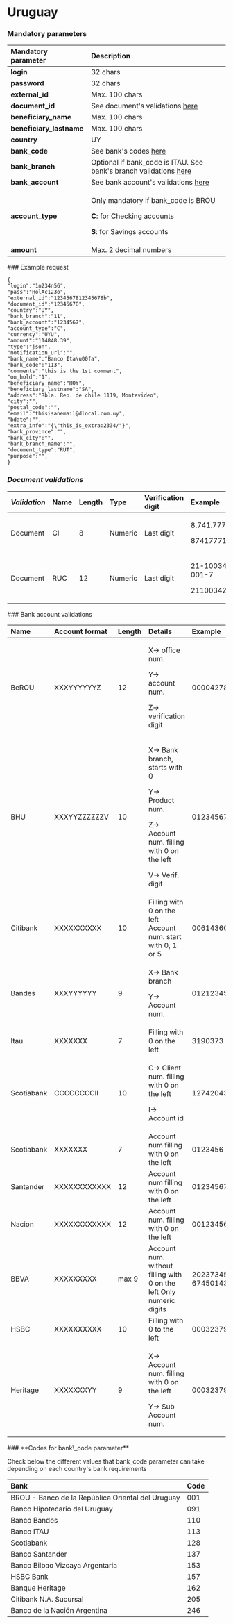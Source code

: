 # Uruguay

### Mandatory parameters

<table>
  <thead>
    <tr>
      <th style="text-align:left"><b>Mandatory parameter</b>
      </th>
      <th style="text-align:left"><b>Description</b>
      </th>
    </tr>
  </thead>
  <tbody>
    <tr>
      <td style="text-align:left"><b>login</b>
      </td>
      <td style="text-align:left">32 chars</td>
    </tr>
    <tr>
      <td style="text-align:left"><b>password</b>
      </td>
      <td style="text-align:left">32 chars</td>
    </tr>
    <tr>
      <td style="text-align:left"><b>external_id</b>
      </td>
      <td style="text-align:left">Max. 100 chars</td>
    </tr>
    <tr>
      <td style="text-align:left"><b>document_id</b>
      </td>
      <td style="text-align:left">See document&apos;s validations <a href="uruguay.md#document-validations">here</a>
      </td>
    </tr>
    <tr>
      <td style="text-align:left"><b>beneficiary_name</b>
      </td>
      <td style="text-align:left">Max. 100 chars</td>
    </tr>
    <tr>
      <td style="text-align:left"><b>beneficiary_lastname</b>
      </td>
      <td style="text-align:left">Max. 100 chars</td>
    </tr>
    <tr>
      <td style="text-align:left"><b>country</b>
      </td>
      <td style="text-align:left">UY</td>
    </tr>
    <tr>
      <td style="text-align:left"><b>bank_code</b>
      </td>
      <td style="text-align:left">See bank&apos;s codes <a href="uruguay.md#codes-for-bank_code-parameter">here</a>
      </td>
    </tr>
    <tr>
      <td style="text-align:left"><b>bank_branch</b>
      </td>
      <td style="text-align:left">Optional if bank_code is ITAU. See bank&apos;s branch validations <a href="uruguay.md#bank-account-validations">here</a>
      </td>
    </tr>
    <tr>
      <td style="text-align:left"><b>bank_account</b>
      </td>
      <td style="text-align:left">See bank account&apos;s validations <a href="uruguay.md#bank-account-validations">here</a>
      </td>
    </tr>
    <tr>
      <td style="text-align:left"><b>account_type</b>
      </td>
      <td style="text-align:left">
        <p>Only mandatory if bank_code is BROU</p>
        <p><b>C</b>: for Checking accounts</p>
        <p><b>S</b>: for Savings accounts</p>
      </td>
    </tr>
    <tr>
      <td style="text-align:left"><b>amount</b>
      </td>
      <td style="text-align:left">Max. 2 decimal numbers</td>
    </tr>
  </tbody>
</table>### Example request

```text
{
"login":"1n234n56",
"pass":"HolAc123o",
"external_id":"1234567812345678b",
"document_id":"12345678",
"country":"UY",
"bank_branch":"11",
"bank_account":"1234567",
"account_type":"C",
"currency":"UYU",
"amount":"114848.39",
"type":"json",
"notification_url":"",
"bank_name":"Banco Ita\u00fa",
"bank_code":"113",
"comments":"this is the 1st comment",
"on_hold":"1",
"beneficiary_name":"HOY",
"beneficiary_lastname":"SA",
"address":"Rbla. Rep. de chile 1119, Montevideo",
"city":"",
"postal_code":"",
"email":"thisisanemail@dlocal.com.uy",
"bdate":"",
"extra_info":"{\"this_is_extra:2334/"}",
"bank_province":"",
"bank_city":"",
"bank_branch_name":"",
"document_type":"RUT",
"purpose":"",
}
```

### _Document validations_

<table>
  <thead>
    <tr>
      <th style="text-align:left"><em>Validation</em>
      </th>
      <th style="text-align:left">Name</th>
      <th style="text-align:left">Length</th>
      <th style="text-align:left">Type</th>
      <th style="text-align:left">Verification digit</th>
      <th style="text-align:left">Example</th>
    </tr>
  </thead>
  <tbody>
    <tr>
      <td style="text-align:left">Document</td>
      <td style="text-align:left">CI</td>
      <td style="text-align:left">8</td>
      <td style="text-align:left">Numeric</td>
      <td style="text-align:left">Last digit</td>
      <td style="text-align:left">
        <p>8.741.777-1</p>
        <p>87417771</p>
      </td>
    </tr>
    <tr>
      <td style="text-align:left">Document</td>
      <td style="text-align:left">RUC</td>
      <td style="text-align:left">12</td>
      <td style="text-align:left">Numeric</td>
      <td style="text-align:left">Last digit</td>
      <td style="text-align:left">
        <p>21-100342-001-7</p>
        <p>211003420017</p>
      </td>
    </tr>
  </tbody>
</table>### Bank account validations

<table>
  <thead>
    <tr>
      <th style="text-align:left">Name</th>
      <th style="text-align:left">Account format</th>
      <th style="text-align:left">Length</th>
      <th style="text-align:left">Details</th>
      <th style="text-align:left">Example</th>
    </tr>
  </thead>
  <tbody>
    <tr>
      <td style="text-align:left">BeROU</td>
      <td style="text-align:left">XXXYYYYYYZ</td>
      <td style="text-align:left">12</td>
      <td style="text-align:left">
        <p>X-&gt; office num.</p>
        <p>Y-&gt; account num.</p>
        <p>Z-&gt; verification digit</p>
      </td>
      <td style="text-align:left">0000427895</td>
    </tr>
    <tr>
      <td style="text-align:left">BHU</td>
      <td style="text-align:left">XXXYYZZZZZZV</td>
      <td style="text-align:left">10</td>
      <td style="text-align:left">
        <p>X-&gt; Bank branch, starts with 0</p>
        <p>Y-&gt; Product num.</p>
        <p>Z-&gt; Account num. filling with 0 on the left</p>
        <p>V-&gt; Verif. digit</p>
      </td>
      <td style="text-align:left">012345678901</td>
    </tr>
    <tr>
      <td style="text-align:left">Citibank</td>
      <td style="text-align:left">XXXXXXXXXX</td>
      <td style="text-align:left">10</td>
      <td style="text-align:left">Filling with 0 on the left Account num. start with 0, 1 or 5</td>
      <td style="text-align:left">0061436006</td>
    </tr>
    <tr>
      <td style="text-align:left">Bandes</td>
      <td style="text-align:left">XXXYYYYYY</td>
      <td style="text-align:left">9</td>
      <td style="text-align:left">
        <p>X-&gt; Bank branch</p>
        <p>Y-&gt; Account num.</p>
      </td>
      <td style="text-align:left">012123456</td>
    </tr>
    <tr>
      <td style="text-align:left">Itau</td>
      <td style="text-align:left">XXXXXXX</td>
      <td style="text-align:left">7</td>
      <td style="text-align:left">Filling with 0 on the left</td>
      <td style="text-align:left">3190373</td>
    </tr>
    <tr>
      <td style="text-align:left">Scotiabank</td>
      <td style="text-align:left">CCCCCCCCII</td>
      <td style="text-align:left">10</td>
      <td style="text-align:left">
        <p>C-&gt; Client num. filling with 0 on the left</p>
        <p>I-&gt; Account id</p>
      </td>
      <td style="text-align:left">1274204300</td>
    </tr>
    <tr>
      <td style="text-align:left">Scotiabank</td>
      <td style="text-align:left">XXXXXXX</td>
      <td style="text-align:left">7</td>
      <td style="text-align:left">Account num filling with 0 on the left</td>
      <td style="text-align:left">0123456</td>
    </tr>
    <tr>
      <td style="text-align:left">Santander</td>
      <td style="text-align:left">XXXXXXXXXXXX</td>
      <td style="text-align:left">12</td>
      <td style="text-align:left">Account num filling with 0 on the left</td>
      <td style="text-align:left">012345678901</td>
    </tr>
    <tr>
      <td style="text-align:left">Nacion</td>
      <td style="text-align:left">XXXXXXXXXXXX</td>
      <td style="text-align:left">12</td>
      <td style="text-align:left">Account num. filling with 0 on the left</td>
      <td style="text-align:left">001234568901</td>
    </tr>
    <tr>
      <td style="text-align:left">BBVA</td>
      <td style="text-align:left">XXXXXXXXX</td>
      <td style="text-align:left">max 9</td>
      <td style="text-align:left">Account num. without filling with 0 on the left Only numeric digits</td>
      <td
      style="text-align:left">20237345 674501433</td>
    </tr>
    <tr>
      <td style="text-align:left">HSBC</td>
      <td style="text-align:left">XXXXXXXXXX</td>
      <td style="text-align:left">10</td>
      <td style="text-align:left">Filling with 0 to the left</td>
      <td style="text-align:left">0003237999</td>
    </tr>
    <tr>
      <td style="text-align:left">Heritage</td>
      <td style="text-align:left">XXXXXXXYY</td>
      <td style="text-align:left">9</td>
      <td style="text-align:left">
        <p>X-&gt; Account num. filling with 0 on the left</p>
        <p>Y-&gt; Sub Account num.</p>
      </td>
      <td style="text-align:left">0003237999</td>
    </tr>
  </tbody>
</table>### **Codes for bank\_code parameter**

Check below the different values that bank\_code parameter can take depending on each country's bank requirements

| **Bank** | **Code** |
| :--- | :--- |
| BROU - Banco de la República Oriental del Uruguay | 001 |
| Banco Hipotecario del Uruguay | 091 |
| Banco Bandes | 110 |
| Banco ITAU | 113 |
| Scotiabank | 128 |
| Banco Santander | 137 |
| Banco Bilbao Vizcaya Argentaria | 153 |
| HSBC Bank | 157 |
| Banque Heritage | 162 |
| Citibank N.A. Sucursal | 205 |
| Banco de la Nación Argentina | 246 |

